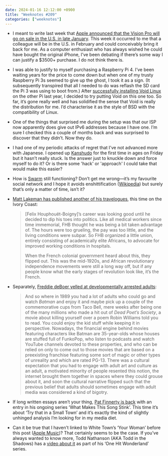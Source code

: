 ```yaml
---
date: 2024-01-16 12:12:00 +0900
title: "Weeknotes #209"
categories: ["weeknotes"]
---
```


- I meant to write last week that [Apple announced that the Vision Pro will go on sale in the U.S. in late January](https://www.apple.com/newsroom/2024/01/apple-vision-pro-available-in-the-us-on-february-2/). This week it occurred to me that a colleague will be in the U.S. in February and could conceivably bring it back for me. As a computer enthusiast who has always wished he could have bought the original iPhone, I’ve been debating if there’s some way I can justify a $3500+ purchase. I do not think there is.

- I was able to justify to myself purchasing a Raspberry Pi 4. I’ve been waiting years for the price to come down but when one of my trusty Raspberry Pi 3s seemed to give up the ghost, I took it as a sign. (It subsequently transpired that all I needed to do was reflash the SD card the Pi 3 was using to boot from.) After [successfully installing Void Linux](https://articles.inqk.net/2023/07/12/how-to-install-void.html) on the other Pi last year, I decided to try putting Void on this one too. So far, it’s gone really well and has solidified the sense that Void is really the distribution for me. I’d characterise it as the style of BSD with the compatibility of Linux.

- One of the things that surprised me during the setup was that our ISP now apparently does give out IPv6 addresses because I have one. I’m sure I checked this a couple of months back and was surprised to discover that they didn’t. Now they do.

- I had one of my periodic attacks of regret that I’ve not advanced more with Japanese. I opened up [Kanshudo](https://www.kanshudo.com) for the first time in ages on Friday but it hasn’t really stuck. Is the answer just to knuckle down and force myself to do it? Or is there some 'hack' or 'approach' I could take that would make this easier?

- How is [Swarm](https://www.swarmapp.com) still functioning? Don’t get me wrong—it’s my favourite social network and I hope it avoids enshittification ([Wikipedia](https://en.wikipedia.org/wiki/Enshittification)) but surely that’s only a matter of time, isn’t it?

- [Matt Lakeman has published another of his travelogues](https://mattlakeman.org/2024/01/01/notes-on-the-ivory-coast/), this time on the Ivory Coast:

  > [Felix Houphouët-Boigny]’s career was looking good until he decided to dip his toes into politics. Like all medical workers since time immemorial, FHB thought he was being a bit taken advantage of. The hours were too grueling, the pay was too little, and the living conditions were subpar. So FHB organized a little union, entirely consisting of academically elite Africans, to advocate for improved working conditions in hospitals.
  > 
  > When the French colonial government heard about this, they flipped out. This was the mid-1920s, and African revolutionary independence movements were still a long way off, but if any people know what the early stages of revolution look like, it’s the French.

- Separately, [Freddie deBoer yelled at developmentally arrested adults](https://freddiedeboer.substack.com/p/perhaps-emotional-dependence-on-celebrities): 

  > And so where in 1989 you had a lot of adults who could go and watch _Batman_ and enjoy it and maybe pick up a couple of the commemorative cups from Taco Bell, mere weeks after being one of the many millions who made a hit out of _Dead Poet’s Society_, a movie about killing yourself over a poem Robin Williams told you to read. You could enjoy the kid stuff while keeping it in perspective. Nowadays, the financial engine behind movies featuring characters like Batman are 35-year-olds whose houses are stuffed full of FunkoPop, who listen to podcasts and watch YouTube channels devoted to these properties, and who can be relied on only to come out to those movies that are based on a preexisting franchise featuring some sort of magic or other types of unreality and which are rated PG-13. There was a cultural expectation that you had to engage with adult art and culture as an adult, a motivated minority of people resented this notion, the internet brought them together in spaces where they could grouse about it, and soon the cultural narrative flipped such that the previous belief that adults should sometimes engage with adult media was considered a kind of bigotry.

- If long written essays aren’t your thing, [Pat Finnerty is back](https://www.youtube.com/watch?v=jeJXF55HXRI) with an entry in his ongoing series ‘What Makes This Song Stink’. This time it’s about ‘Try that in a Small Town’ and it’s exactly the kind of slightly unhinged analysis I’m looking for in my media diet.

- Can it be true that I haven’t linked to White Town’s ‘Your Woman’ before this post ([Apple Music](https://music.apple.com/us/album/your-woman/1675516474?i=1675516478))? That certainly seems to be the case. If you’ve always wanted to know more, Todd Nathanson (AKA Todd in the Shadows) has a [video about it](https://www.youtube.com/watch?v=RRYO6-gNGzQ) as part of his ‘One Hit Wonderland’ series.
